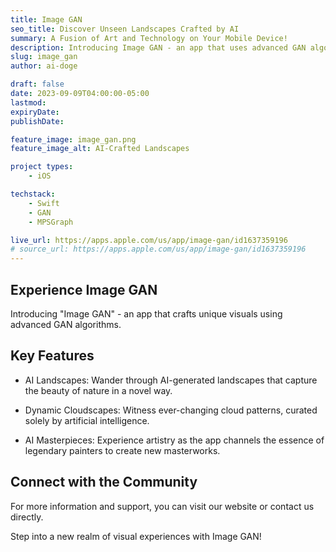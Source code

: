 ```yaml
---
title: Image GAN
seo_title: Discover Unseen Landscapes Crafted by AI
summary: A Fusion of Art and Technology on Your Mobile Device!
description: Introducing Image GAN - an app that uses advanced GAN algorithms to create unique, one-of-a-kind visuals.
slug: image_gan
author: ai-doge

draft: false
date: 2023-09-09T04:00:00-05:00
lastmod: 
expiryDate: 
publishDate: 

feature_image: image_gan.png
feature_image_alt: AI-Crafted Landscapes

project types: 
    - iOS

techstack:
    - Swift
    - GAN
    - MPSGraph

live_url: https://apps.apple.com/us/app/image-gan/id1637359196
# source_url: https://apps.apple.com/us/app/image-gan/id1637359196
---
```


## Experience Image GAN

Introducing "Image GAN" - an app that crafts unique visuals using advanced GAN algorithms. 

## Key Features

- AI Landscapes: Wander through AI-generated landscapes that capture the beauty of nature in a novel way.
  
- Dynamic Cloudscapes: Witness ever-changing cloud patterns, curated solely by artificial intelligence.

- AI Masterpieces: Experience artistry as the app channels the essence of legendary painters to create new masterworks.

## Connect with the Community

For more information and support, you can visit our website or contact us directly. 

Step into a new realm of visual experiences with Image GAN!